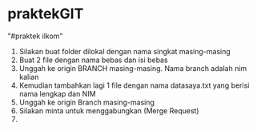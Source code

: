 # praktekGIT
"#praktek ilkom" 
1. Silakan buat folder dilokal dengan nama singkat masing-masing
2. Buat 2 file dengan nama bebas dan isi bebas
3. Unggah ke origin BRANCH masing-masing. Nama branch adalah nim kalian
4. Kemudian tambahkan lagi 1 file dengan nama datasaya.txt yang berisi nama lengkap dan NIM
5. Unggah ke origin Branch masing-masing
6. Silakan minta untuk menggabungkan (Merge Request) 
7.
